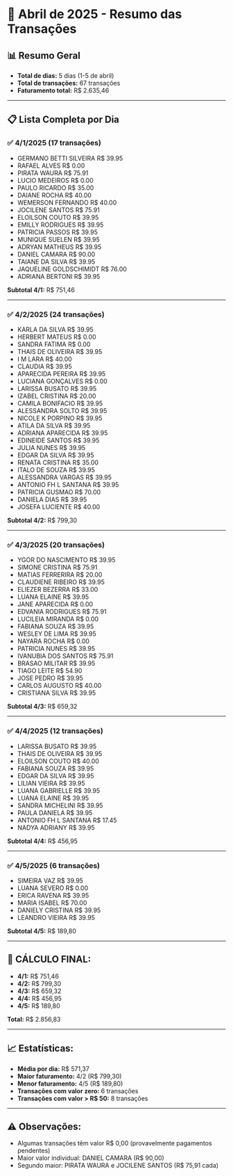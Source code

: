 # 📅 Abril de 2025 - Resumo das Transações

## 📊 **Resumo Geral**
- **Total de dias:** 5 dias (1-5 de abril)
- **Total de transações:** 67 transações
- **Faturamento total:** R$ 2.635,46

---

## 📋 **Lista Completa por Dia**

### ✅ **4/1/2025** (17 transações)
- GERMANO BETTI SILVEIRA R$ 39.95
- RAFAEL ALVES R$ 0.00
- PIRATA WAURA R$ 75.91
- LUCIO MEDEIROS R$ 0.00
- PAULO RICARDO R$ 35.00
- DAIANE ROCHA R$ 40.00
- WEMERSON FERNANDO R$ 40.00
- JOCILENE SANTOS R$ 75.91
- ELOILSON COUTO R$ 39.95
- EMILLY RODRIGUES R$ 39.95
- PATRICIA PASSOS R$ 39.95
- MUNIQUE SUELEN R$ 39.95
- ADRYAN MATHEUS R$ 39.95
- DANIEL CAMARA R$ 90.00
- TAIANE DA SILVA R$ 39.95
- JAQUELINE GOLDSCHIMIDT R$ 76.00
- ADRIANA BERTONI R$ 39.95

**Subtotal 4/1:** R$ 751,46

---

### ✅ **4/2/2025** (24 transações)
- KARLA DA SILVA R$ 39.95
- HERBERT MATEUS R$ 0.00
- SANDRA FATIMA R$ 0.00
- THAIS DE OLIVEIRA R$ 39.95
- I M LARA R$ 40.00
- CLAUDIA R$ 39.95
- APARECIDA PEREIRA R$ 39.95
- LUCIANA GONÇALVES R$ 0.00
- LARISSA BUSATO R$ 39.95
- IZABEL CRISTINA R$ 20.00
- CAMILA BONIFACIO R$ 39.95
- ALESSANDRA SOLTO R$ 39.95
- NICOLE K PORPINO R$ 39.95
- ATILA DA SILVA R$ 39.95
- ADRIANA APARECIDA R$ 39.95
- EDINEIDE SANTOS R$ 39.95
- JULIA NUNES R$ 39.95
- EDGAR DA SILVA R$ 39.95
- RENATA CRISTINA R$ 35.00
- ITALO DE SOUZA R$ 39.95
- ALESSANDRA VARGAS R$ 39.95
- ANTONIO FH L SANTANA R$ 39.95
- PATRICIA GUSMAO R$ 70.00
- DANIELA DIAS R$ 39.95
- JOSEFA LUCIENTE R$ 40.00

**Subtotal 4/2:** R$ 799,30

---

### ✅ **4/3/2025** (20 transações)
- YGOR DO NASCIMENTO R$ 39.95
- SIMONE CRISTINA R$ 75.91
- MATIAS FERRERIRA R$ 20.00
- CLAUDIENE RIBEIRO R$ 39.95
- ELIEZER BEZERRA R$ 33.00
- LUANA ELAINE R$ 39.95
- JANE APARECIDA R$ 0.00
- EDVANIA RODRIGUES R$ 75.91
- LUCILEIA MIRANDA R$ 0.00
- FABIANA SOUZA R$ 39.95
- WESLEY DE LIMA R$ 39.95
- NAYARA ROCHA R$ 0.00
- PATRICIA NUNES R$ 39.95
- IVANUBIA DOS SANTOS R$ 75.91
- BRASAO MILITAR R$ 39.95
- TIAGO LEITE R$ 54.90
- JOSE PEDRO R$ 39.95
- CARLOS AUGUSTO R$ 40.00
- CRISTIANA SILVA R$ 39.95

**Subtotal 4/3:** R$ 659,32

---

### ✅ **4/4/2025** (12 transações)
- LARISSA BUSATO R$ 39.95
- THAIS DE OLIVEIRA R$ 39.95
- ELOILSON COUTO R$ 40.00
- FABIANA SOUZA R$ 39.95
- EDGAR DA SILVA R$ 39.95
- LILIAN VIEIRA R$ 39.95
- LUANA GABRIELLE R$ 39.95
- LUANA ELAINE R$ 39.95
- SANDRA MICHELINI R$ 39.95
- PAULA DANIELA R$ 39.95
- ANTONIO FH L SANTANA R$ 17.45
- NADYA ADRIANY R$ 39.95

**Subtotal 4/4:** R$ 456,95

---

### ✅ **4/5/2025** (6 transações)
- SIMEIRA VAZ R$ 39.95
- LUANA SEVERO R$ 0.00
- ERICA RAVENA R$ 39.95
- MARIA ISABEL R$ 70.00
- DANIELY CRISTINA R$ 39.95
- LEANDRO VIEIRA R$ 39.95

**Subtotal 4/5:** R$ 189,80

---

## 🧮 **CÁLCULO FINAL:**
- **4/1:** R$ 751,46
- **4/2:** R$ 799,30
- **4/3:** R$ 659,32
- **4/4:** R$ 456,95
- **4/5:** R$ 189,80

**Total:** R$ 2.856,83

---

## 📈 **Estatísticas:**
- **Média por dia:** R$ 571,37
- **Maior faturamento:** 4/2 (R$ 799,30)
- **Menor faturamento:** 4/5 (R$ 189,80)
- **Transações com valor zero:** 6 transações
- **Transações com valor > R$ 50:** 8 transações

---

## ⚠️ **Observações:**
- Algumas transações têm valor R$ 0,00 (provavelmente pagamentos pendentes)
- Maior valor individual: DANIEL CAMARA (R$ 90,00)
- Segundo maior: PIRATA WAURA e JOCILENE SANTOS (R$ 75,91 cada) 